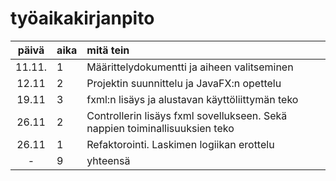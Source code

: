 # työaikakirjanpito

| päivä | aika | mitä tein  |
| :----:|:-----| :-----|
| 11.11. | 1    | Määrittelydokumentti ja aiheen valitseminen |
| 12.11 | 2 | Projektin suunnittelu ja JavaFX:n opettelu |
| 19.11 | 3 | fxml:n lisäys ja alustavan käyttöliittymän teko |
| 26.11| 2 | Controllerin lisäys fxml sovellukseen. Sekä nappien toiminallisuuksien teko |
| 26.11| 1 | Refaktorointi. Laskimen logiikan erottelu |
| - | 9 | yhteensä |
